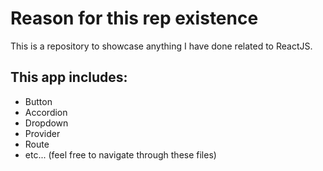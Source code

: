 # Reason for this rep existence

This is a repository to showcase anything I have done related to ReactJS.

## This app includes:
<ul>
<li>Button</li>
<li>Accordion</li>
<li>Dropdown</li>
<li>Provider</li>
<li>Route</li>
<li>etc... (feel free to navigate through these files)</li>
</ul>

